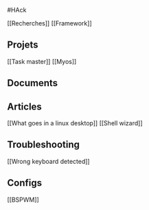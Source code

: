 #HAck

[[Recherches]]
[[Framework]]


## Projets
[[Task master]]
[[Myos]]

## Documents

## Articles
[[What goes in a linux desktop]]
[[Shell wizard]]

## Troubleshooting
[[Wrong keyboard detected]]

## Configs
[[BSPWM]]
